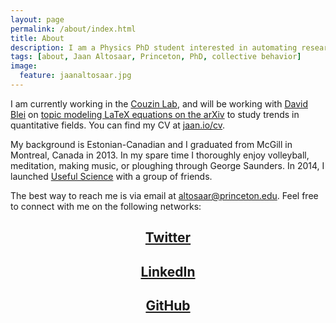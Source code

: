 ```yaml
---
layout: page
permalink: /about/index.html
title: About
description: I am a Physics PhD student interested in automating research, collective decision-making, and science outreach.
tags: [about, Jaan Altosaar, Princeton, PhD, collective behavior]
image:
  feature: jaanaltosaar.jpg
---
```

I am currently working in the [Couzin Lab](http://icouzin.princeton.edu/), and will be working with [David Blei](http://www.cs.princeton.edu/~blei/) on [topic modeling LaTeX equations on the arXiv](https://www.google-melange.com/gsoc/project/details/google/gsoc2014/jaanaltosaar/5741031244955648) to study trends in quantitative fields. You can find my CV at [jaan.io/cv](https://jaan.io/cv).

My background is Estonian-Canadian and I graduated from McGill in Montreal, Canada in 2013. In my spare time I thoroughly enjoy volleyball, meditation, making music, or ploughing through George Saunders. In 2014, I launched [Useful Science](http://usefulscience.org) with a group of friends.

The best way to reach me is via email at [altosaar@princeton.edu](mailto:altosaar@princeton.edu). Feel free to connect with me on the following networks:

## <center><a href="https://twitter.com/thejaan" target="_blank"><i class="icon-twitter-sign"></i> Twitter</a></center>

## <center><a href="http://www.linkedin.com/in/jaanaltosaar" target="_blank"><i class="icon-linkedin-sign"></i> LinkedIn</a></center>

## <center><a href="https://github.com/altosaar" target="_blank"><i class="icon-github"></i> GitHub</a></center>





